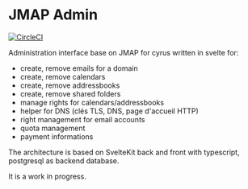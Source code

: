 # JMAP Admin
[![CircleCI](https://dl.circleci.com/status-badge/img/gh/iroco-co/jmap-admin/tree/main.svg?style=svg&circle-token=82ed4175697e4dc50e2df2f13340eaf032a50561)](https://dl.circleci.com/status-badge/redirect/gh/iroco-co/jmap-admin/tree/main)

Administration interface base on JMAP for cyrus written in svelte for:

- create, remove emails for a domain
- create, remove calendars
- create, remove addressbooks
- create, remove shared folders
- manage rights for calendars/addressbooks
- helper for DNS (clés TLS, DNS, page d'accueil HTTP)
- right management for email accounts
- quota management
- payment informations

The architecture is based on SvelteKit back and front with typescript, postgresql as backend database.

It is a work in progress.
